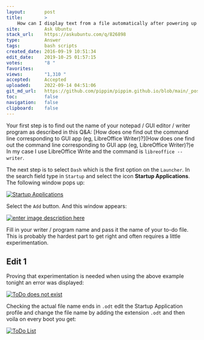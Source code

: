 ```yaml
---
layout:       post
title:        >
    How can I display text from a file automatically after powering up my computer, in text editor or terminal?
site:         Ask Ubuntu
stack_url:    https://askubuntu.com/q/826898
type:         Answer
tags:         bash scripts
created_date: 2016-09-19 10:51:34
edit_date:    2019-10-25 01:57:15
votes:        "8 "
favorites:    
views:        "1,310 "
accepted:     Accepted
uploaded:     2022-09-14 04:51:06
git_md_url:   https://github.com/pippim/pippim.github.io/blob/main/_posts/2016/2016-09-19-How-can-I-display-text-from-a-file-automatically-after-powering-up-my-computer_-in-text-editor-or-terminal_.md
toc:          false
navigation:   false
clipboard:    false
---
```


Your first step is to find out the name of your notepad / GUI editor / writer program as described in this Q&A: [How does one find out the command line corresponding to GUI app (eg, LibreOffice Writer)?](How does one find out the command line corresponding to GUI app (eg, LibreOffice Writer)?)e In my case I use LibreOffice Write and the command is `libreoffice --writer`.

The next step is to select `Dash` which is the first option on the `Launcher`. In the search field type in `Startup` and select the icon **Startup Applications**. The following window pops up: 

[![Startup Applications][1]][1]

Select the `Add` button. And this window appears:

[![enter image description here][2]][2]

Fill in your writer / program name and pass it the name of your to-do file. This is probably the hardest part to get right and often requires a little experimentation.

## Edit 1


Proving that experimentation is needed when using the above example tonight an error was displayed:

[![ToDo does not exist][3]][3]

Checking the actual file name ends in `.odt` edit the Startup Application profile and change the file name by adding the extension `.odt` and then voila on every boot you get:

[![ToDo List][4]][4]


  [1]: http://i.stack.imgur.com/zseqym.png
  [2]: http://i.stack.imgur.com/KBcwhm.png
  [3]: http://i.stack.imgur.com/ScnJam.png
  [4]: http://i.stack.imgur.com/4OaV6l.png
